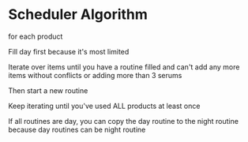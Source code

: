 # Scheduler Algorithm

for each product

Fill day first because it's most limited

Iterate over items until you have a routine filled and can't add any more items without conflicts or adding more than 3 serums

Then start a new routine

Keep iterating until you've used ALL products at least once



If all routines are day, you can copy the day routine to the night routine because day routines can be night routine
